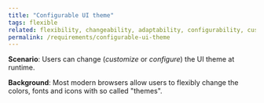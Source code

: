 ```yaml
---
title: "Configurable UI theme"
tags: flexible
related: flexibility, changeability, adaptability, configurability, customizability 
permalink: /requirements/configurable-ui-theme
---
```


<div class="quality-requirement" markdown="1">

**Scenario**: Users can change (_customize_ or _configure_) the UI theme at runtime.

**Background**: Most modern browsers allow users to flexibly change the colors, fonts and icons with so called "themes".

</div><br>







